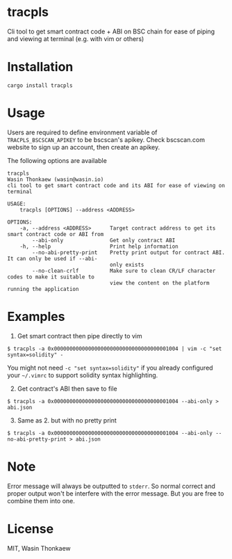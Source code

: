 # tracpls
Cli tool to get smart contract code + ABI on BSC chain for ease of piping and viewing at terminal (e.g. with vim or others)

# Installation

```
cargo install tracpls
```

# Usage

Users are required to define environment variable of `TRACPLS_BSCSCAN_APIKEY` to
be bscscan's apikey. Check bscscan.com website to sign up an account, then
create an apikey.

The following options are available

```
tracpls
Wasin Thonkaew (wasin@wasin.io)
cli tool to get smart contract code and its ABI for ease of viewing on terminal

USAGE:
    tracpls [OPTIONS] --address <ADDRESS>

OPTIONS:
    -a, --address <ADDRESS>      Target contract address to get its smart contract code or ABI from
        --abi-only               Get only contract ABI
    -h, --help                   Print help information
        --no-abi-pretty-print    Pretty print output for contract ABI. It can only be used if --abi-
                                 only exists
        --no-clean-crlf          Make sure to clean CR/LF character codes to make it suitable to
                                 view the content on the platform running the application
```

# Examples

1. Get smart contract then pipe directly to vim

```
$ tracpls -a 0x0000000000000000000000000000000000001004 | vim -c "set syntax=solidity" -
```

You might not need `-c "set syntax=solidity"` if you already configured your
`~/.vimrc` to support solidity syntax highlighting.

2. Get contract's ABI then save to file

```
$ tracpls -a 0x0000000000000000000000000000000000001004 --abi-only > abi.json
```

3. Same as 2. but with no pretty print

```
$ tracpls -a 0x0000000000000000000000000000000000001004 --abi-only --no-abi-pretty-print > abi.json
```

# Note

Error message will always be outputted to `stderr`. So normal correct and proper
output won't be interfere with the error message. But you are free to combine
them into one.

# License
MIT, Wasin Thonkaew
